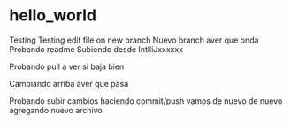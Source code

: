 # hello_world
Testing
Testing edit file on new branch
Nuevo branch aver que onda
Probando readme
Subiendo desde IntlliJxxxxxx

Probando pull a ver si baja bien

Cambiando arriba aver que pasa

Probando subir cambios haciendo commit/push
vamos de nuevo
de nuevo agregando nuevo archivo
